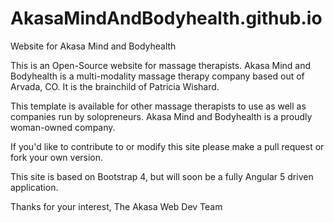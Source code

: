 # AkasaMindAndBodyhealth.github.io
Website for Akasa Mind and Bodyhealth

This is an Open-Source website for massage therapists.  Akasa Mind and Bodyhealth is a multi-modality massage therapy company based out of Arvada, CO.  It is the brainchild of Patricia Wishard.  

This template is available for other massage therapists to use as well as companies run by solopreneurs.  Akasa Mind and Bodyhealth is a proudly woman-owned company.  

If you'd like to contribute to or modify this site please make a pull request or fork your own version.  

This site is based on Bootstrap 4, but will soon be a fully Angular 5 driven application.

Thanks for your interest,
The Akasa Web Dev Team
